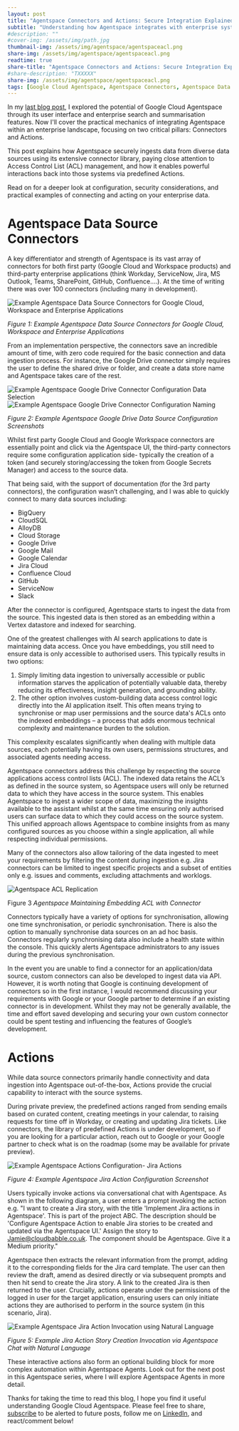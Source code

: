```yaml
---
layout: post
title: "Agentspace Connectors and Actions: Secure Integration Explained"
subtitle: "Understanding how Agentspace integrates with enterprise systems and respects data permissions"
#description: ""
#cover-img: /assets/img/path.jpg
thumbnail-img: /assets/img/agentspace/agentspaceacl.png
share-img: /assets/img/agentspace/agentspaceacl.png
readtime: true
share-title: "Agentspace Connectors and Actions: Secure Integration Explained"
#share-description: "TXXXXX"
share-img: /assets/img/agentspace/agentspaceacl.png
tags: [Google Cloud Agentspace, Agentspace Connectors, Agentspace Data Sources, Agentspace Actions, Google Cloud, AI Assistant, Enterprise Search, Generative AI, Agentspace]
---
```


In my [last blog post](https://www.cloudbabble.co.uk/2025-04-08-AgentspaceUI/ "Click to read previous Agentspace blog post"), I explored the potential of Google Cloud Agentspace through its user interface and enterprise search and summarisation features. Now I'll cover the practical mechanics of integrating Agentspace within an enterprise landscape, focusing on two critical pillars: Connectors and Actions. 

This post explains how Agentspace securely ingests data from diverse data sources using its extensive connector library, paying close attention to Access Control List (ACL) management, and how it enables powerful interactions back into those systems via predefined Actions. 

Read on for a deeper look at configuration, security considerations, and practical examples of connecting and acting on your enterprise data.

# Agentspace Data Source Connectors
A key differentiator and strength of Agentspace is its vast array of connectors for both first party (Google Cloud and Workspace products) and third-party enterprise applications (think Workday, ServiceNow, Jira, MS Outlook, Teams, SharePoint, GitHub, Confluence….). At the time of writing there was over 100 connectors (including many in development).

![Example Agentspace Data Source Connectors for Google Cloud, Workspace and Enterprise Applications](/assets/img/agentspace/agentspaceconnectors.png "Example Agentspace Data Source Connectors for Google Cloud, Workspace and Enterprise Applications") 

*Figure 1: Example Agentspace Data Source Connectors for Google Cloud, Workspace and Enterprise Applications*

From an implementation perspective, the connectors save an incredible amount of time, with zero code required for the basic connection and data ingestion process. For instance, the Google Drive connector simply requires the user to define the shared drive or folder, and create a data store name and Agentspace takes care of the rest.

![Example Agentspace Google Drive Connector Configuration Data Selection](/assets/img/agentspace/agentspaceconnectordrive1.png "Example Agentspace Google Drive Connector Configuration Data Selection") ![Example Agentspace Google Drive Connector Configuration Naming](/assets/img/agentspace/agentspaceconnectordrive2.png "Example Agentspace Google Drive Connector Configuration Naming")

*Figure 2: Example Agentspace Google Drive Data Source Configuration Screenshots*

Whilst first party Google Cloud and Google Workspace connectors are essentially point and click via the Agentspace UI, the third-party connectors require some configuration application side- typically the creation of a token (and securely storing/accessing the token from Google Secrets Manager) and access to the source data. 

That being said, with the support of documentation (for the 3rd party connectors), the configuration wasn’t challenging, and I was able to quickly connect to many data sources including:

- BigQuery
- CloudSQL
- AlloyDB
- Cloud Storage
- Google Drive
- Google Mail
- Google Calendar
- Jira Cloud
- Confluence Cloud
- GitHub
- ServiceNow
- Slack

After the connector is configured, Agentspace starts to ingest the data from the source. This ingested data is then stored as an embedding within a Vertex datastore and indexed for searching.

One of the greatest challenges with AI search applications to date is maintaining data access. Once you have embeddings, you still need to ensure data is only accessible to authorised users. This typically results in two options:

1.  Simply limiting data ingestion to universally accessible or public information starves the application of potentially valuable data, thereby reducing its effectiveness, insight generation, and grounding ability.
2.	The other option involves custom-building data access control logic directly into the AI application itself. This often means trying to synchronise or map user permissions and the source data's ACLs onto the indexed embeddings – a process that adds enormous technical complexity and maintenance burden to the solution.

This complexity escalates significantly when dealing with multiple data sources, each potentially having its own users, permissions structures, and associated agents needing access.

Agentspace connectors address this challenge by respecting the source applications access control lists (ACL). The indexed data retains the ACL’s as defined in the source system, so Agentspace users will only be returned data to which they have access in the source system. This enables Agentspace to ingest a wider scope of data, maximizing the insights available to the assistant whilst at the same time ensuring only authorised users can surface data to which they could access on the source system. This unified approach allows Agentspace to combine insights from as many configured sources as you choose within a single application, all while respecting individual permissions.

Many of the connectors also allow tailoring of the data ingested to meet your requirements by filtering the content during ingestion e.g. Jira connectors can be limited to ingest specific projects and a subset of entities only e.g. issues and comments, excluding attachments and worklogs. 

![Agentspace ACL Replication](/assets/img/agentspace/agentspaceacl.png "Agentspace ACL Replication") 

Figure 3 *Agentspace Maintaining Embedding ACL with Connector*

Connectors typically have a variety of options for synchronisation, allowing one time synchronisation, or periodic synchronisation. There is also the option to manually synchronise data sources on an ad hoc basis.
Connectors regularly synchronising data also include a health state within the console. This quickly alerts Agentspace administrators to any issues during the previous synchronisation.

In the event you are unable to find a connector for an application/data source, custom connectors can also be developed to ingest data via API. However, it is worth noting that Google is continuing development of connectors so in the first instance, I would recommend discussing your requirements with Google or your Google partner to determine if an existing connector is in development. Whilst they may not be generally available, the time and effort saved developing and securing your own custom connector could be spent testing and influencing the features of Google’s development.

# Actions
While data source connectors primarily handle connectivity and data ingestion into Agentspace out-of-the-box, Actions provide the crucial capability to interact with the source systems.

During private preview, the predefined actions ranged from sending emails based on curated content, creating meetings in your calendar, to raising requests for time off in Workday, or creating and updating Jira tickets. 
Like connectors, the library of predefined Actions is under development, so if you are looking for a particular action, reach out to Google or your Google partner to check what is on the roadmap (some may be available for private preview).

![Example Agentspace Actions Configuration- Jira Actions](/assets/img/agentspace/agentspacejiraaction.png "Example Agentspace Actions Configuration- Jira Actions") 

*Figure 4: Example Agentspace Jira Action Configuration Screenshot*

Users typically invoke actions via conversational chat with Agentspace. As shown in the following diagram, a user enters a prompt invoking the action e.g. "I want to create a Jira story, with the title 'Implement Jira actions in Agentspace'. This is part of the project ABC. The description should be 'Configure Agentspace Action to enable Jira stories to be created and updated via the Agentspace UI.' Assign the story to Jamie@cloudbabble.co.uk. The component should be Agentspace. Give it a Medium priority."

Agentspace then extracts the relevant information from the prompt, adding it to the corresponding fields for the Jira card template. The user can then review the draft, amend as desired directly or via subsequent prompts and then hit send to create the Jira story. A link to the created Jira is then returned to the user. Crucially, actions operate under the permissions of the logged in user for the target application, ensuring users can only initiate actions they are authorised to perform in the source system (in this scenario, Jira).

![Example Agentspace Jira Action Invocation using Natural Language](/assets/img/agentspace/agentspaceactioninvocation.png "Example Agentspace Jira Action Invocation using Natural Language") 

*Figure 5: Example Jira Action Story Creation Invocation via Agentspace Chat with Natural Language*

These interactive actions also form an optional building block for more complex automation within Agentspace Agents. Look out for the next post in this Agentspace series, where I will explore Agentspace Agents in more detail.

Thanks for taking the time to read this blog, I hope you find it useful understanding Google Cloud Agentspace. Please feel free to share, [subscribe](https://www.cloudbabble.co.uk/subscribe) to be alerted to future posts, follow me on [LinkedIn](https://linkedin.com/in/jamiethompson85), and react/comment below! 
